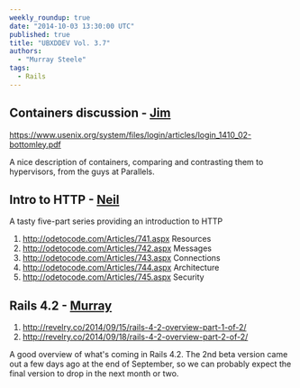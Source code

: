 ```yaml
---
weekly_roundup: true
date: "2014-10-03 13:30:00 UTC"
published: true
title: "UBXDDEV Vol. 3.7"
authors:
  - "Murray Steele"
tags:
  - Rails
---
```


## Containers discussion - [Jim](https://github.com/j1mr10rd4n)

https://www.usenix.org/system/files/login/articles/login_1410_02-bottomley.pdf

A nice description of containers, comparing and contrasting them to hypervisors, from the guys at Parallels.

## Intro to HTTP - [Neil](/team#neil-van-beinum)

A tasty five-part series providing an introduction to HTTP

1. http://odetocode.com/Articles/741.aspx  Resources
2. http://odetocode.com/Articles/742.aspx  Messages
3. http://odetocode.com/Articles/743.aspx  Connections
4. http://odetocode.com/Articles/744.aspx  Architecture
5. http://odetocode.com/Articles/745.aspx  Security

## Rails 4.2 - [Murray](/team#murray-steele)

1. http://revelry.co/2014/09/15/rails-4-2-overview-part-1-of-2/
2. http://revelry.co/2014/09/18/rails-4-2-overview-part-2-of-2/

A good overview of what's coming in Rails 4.2.  The 2nd beta version came out a few days ago at the end of September, so we can probably expect the final version to drop in the next month or two.


